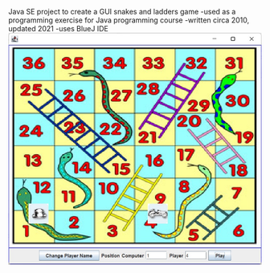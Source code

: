 Java SE project to create a GUI snakes and ladders game
-used as a programming exercise for Java programming course
-written circa 2010, updated 2021 
-uses BlueJ IDE<br>
 ![snakes](/snakes.jpg?raw=true "Snakes and Ladders")
